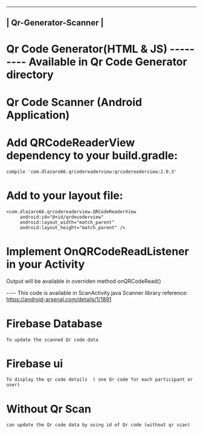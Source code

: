  -----------------------
| Qr-Generator-Scanner  |                                                                        
 -----------------------               
 
 
# Qr Code Generator(HTML & JS) --------- Available in Qr Code Generator directory
 
# Qr Code Scanner (Android Application)
 
 
 # Add QRCodeReaderView dependency to your build.gradle:
 
    compile 'com.dlazaro66.qrcodereaderview:qrcodereaderview:2.0.3'
 
 # Add to your layout file:
 
    <com.dlazaro66.qrcodereaderview.QRCodeReaderView
         android:id="@+id/qrdecoderview"
         android:layout_width="match_parent"
         android:layout_height="match_parent" />
               
# Implement OnQRCodeReadListener in your Activity       

   Output will be available in overriden method onQRCodeRead()

----   This code is available in ScanActivity.java
   Scanner library reference:  https://android-arsenal.com/details/1/1891
 

# Firebase Database 
    To update the scanned Qr code data
# Firebase ui  
    To display the qr code details  ( one Qr code for each participant or user)
# Without Qr Scan
    can update the Qr code data by using id of Qr code (without qr scan)
